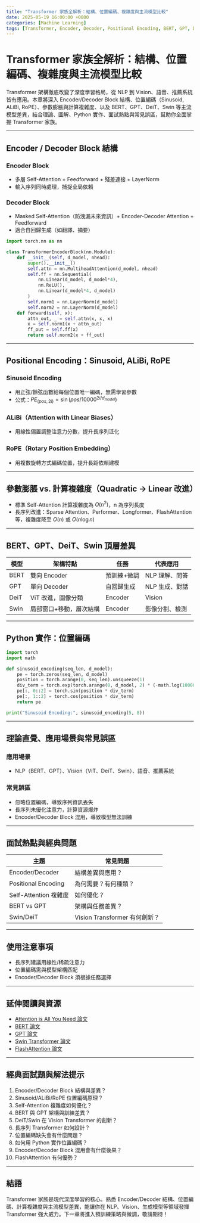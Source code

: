 ```yaml
---
title: "Transformer 家族全解析：結構、位置編碼、複雜度與主流模型比較"
date: 2025-05-19 16:00:00 +0800
categories: [Machine Learning]
tags: [Transformer, Encoder, Decoder, Positional Encoding, BERT, GPT, DeiT, Swin, 計算複雜度]
---
```


# Transformer 家族全解析：結構、位置編碼、複雜度與主流模型比較

Transformer 架構徹底改變了深度學習格局，從 NLP 到 Vision、語音、推薦系統皆有應用。本章將深入 Encoder/Decoder Block 結構、位置編碼（Sinusoid, ALiBi, RoPE）、參數膨脹與計算複雜度、以及 BERT、GPT、DeiT、Swin 等主流模型差異，結合理論、圖解、Python 實作、面試熱點與常見誤區，幫助你全面掌握 Transformer 家族。

---

## Encoder / Decoder Block 結構

### Encoder Block

- 多層 Self-Attention + Feedforward + 殘差連接 + LayerNorm
- 輸入序列同時處理，捕捉全局依賴

### Decoder Block

- Masked Self-Attention（防洩漏未來資訊）+ Encoder-Decoder Attention + Feedforward
- 適合自回歸生成（如翻譯、摘要）

```python
import torch.nn as nn

class TransformerEncoderBlock(nn.Module):
    def __init__(self, d_model, nhead):
        super().__init__()
        self.attn = nn.MultiheadAttention(d_model, nhead)
        self.ff = nn.Sequential(
            nn.Linear(d_model, d_model*4),
            nn.ReLU(),
            nn.Linear(d_model*4, d_model)
        )
        self.norm1 = nn.LayerNorm(d_model)
        self.norm2 = nn.LayerNorm(d_model)
    def forward(self, x):
        attn_out, _ = self.attn(x, x, x)
        x = self.norm1(x + attn_out)
        ff_out = self.ff(x)
        return self.norm2(x + ff_out)
```

---

## Positional Encoding：Sinusoid, ALiBi, RoPE

### Sinusoid Encoding

- 用正弦/餘弦函數給每個位置唯一編碼，無需學習參數
- 公式：$PE_{(pos,2i)} = \sin(pos/10000^{2i/d_{model}})$

### ALiBi（Attention with Linear Biases）

- 用線性偏置調整注意力分數，提升長序列泛化

### RoPE（Rotary Position Embedding）

- 用複數旋轉方式編碼位置，提升長距依賴建模

---

## 參數膨脹 vs. 計算複雜度（Quadratic → Linear 改進）

- 標準 Self-Attention 計算複雜度為 $O(n^2)$，n 為序列長度
- 長序列改進：Sparse Attention、Performer、Longformer、FlashAttention 等，複雜度降至 $O(n)$ 或 $O(n \log n)$

---

## BERT、GPT、DeiT、Swin 頂層差異

| 模型 | 架構特點                | 任務        | 代表應用       |
| ---- | ----------------------- | ----------- | -------------- |
| BERT | 雙向 Encoder            | 預訓練+微調 | NLP 理解、問答 |
| GPT  | 單向 Decoder            | 自回歸生成  | NLP 生成、對話 |
| DeiT | ViT 改進，圖像分類      | Encoder     | Vision         |
| Swin | 局部窗口+移動，層次結構 | Encoder     | 影像分割、檢測 |

---

## Python 實作：位置編碼

```python
import torch
import math

def sinusoid_encoding(seq_len, d_model):
    pe = torch.zeros(seq_len, d_model)
    position = torch.arange(0, seq_len).unsqueeze(1)
    div_term = torch.exp(torch.arange(0, d_model, 2) * (-math.log(10000.0) / d_model))
    pe[:, 0::2] = torch.sin(position * div_term)
    pe[:, 1::2] = torch.cos(position * div_term)
    return pe

print("Sinusoid Encoding:", sinusoid_encoding(5, 8))
```

---

## 理論直覺、應用場景與常見誤區

### 應用場景

- NLP（BERT、GPT）、Vision（ViT、DeiT、Swin）、語音、推薦系統

### 常見誤區

- 忽略位置編碼，導致序列資訊丟失
- 長序列未優化注意力，計算資源爆炸
- Encoder/Decoder Block 混用，導致模型無法訓練

---

## 面試熱點與經典問題

| 主題                  | 常見問題                      |
| --------------------- | ----------------------------- |
| Encoder/Decoder       | 結構差異與應用？              |
| Positional Encoding   | 為何需要？有何種類？          |
| Self-Attention 複雜度 | 如何優化？                    |
| BERT vs GPT           | 架構與任務差異？              |
| Swin/DeiT             | Vision Transformer 有何創新？ |

---

## 使用注意事項

* 長序列建議用線性/稀疏注意力
* 位置編碼需與模型架構匹配
* Encoder/Decoder Block 須根據任務選擇

---

## 延伸閱讀與資源

* [Attention is All You Need 論文](https://arxiv.org/abs/1706.03762)
* [BERT 論文](https://arxiv.org/abs/1810.04805)
* [GPT 論文](https://cdn.openai.com/research-covers/language-unsupervised/language_understanding_paper.pdf)
* [Swin Transformer 論文](https://arxiv.org/abs/2103.14030)
* [FlashAttention 論文](https://arxiv.org/abs/2205.14135)

---

## 經典面試題與解法提示

1. Encoder/Decoder Block 結構與差異？
2. Sinusoid/ALiBi/RoPE 位置編碼原理？
3. Self-Attention 複雜度如何優化？
4. BERT 與 GPT 架構與訓練差異？
5. DeiT/Swin 在 Vision Transformer 的創新？
6. 長序列 Transformer 如何設計？
7. 位置編碼缺失會有什麼問題？
8. 如何用 Python 實作位置編碼？
9. Encoder/Decoder Block 混用會有什麼後果？
10. FlashAttention 有何優勢？

---

## 結語

Transformer 家族是現代深度學習的核心。熟悉 Encoder/Decoder 結構、位置編碼、計算複雜度與主流模型差異，能讓你在 NLP、Vision、生成模型等領域發揮 Transformer 強大威力。下一章將進入預訓練策略與微調，敬請期待！
